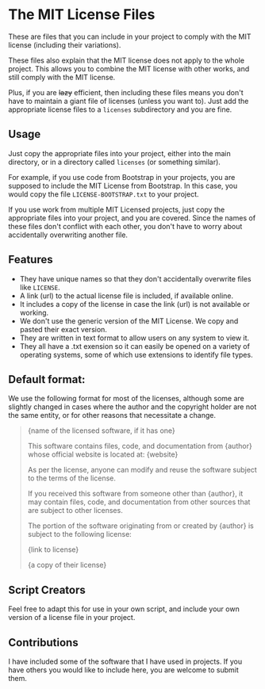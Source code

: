 # The MIT License Files

These are files that you can include in your project to comply with the MIT license (including their variations). 

These files also explain that the MIT license does not apply to the whole project. This allows you to combine the MIT license with other works, and still comply with the MIT license.

Plus, if you are ~~lazy~~ efficient, then including these files means you don't have to maintain a giant file of licenses (unless you want to). Just add the appropriate license files to a `licenses` subdirectory and you are fine.

## Usage

Just copy the appropriate files into your project, either into the main directory, or in a directory called `licenses` (or something similar).

For example, if you use code from Bootstrap in your projects, you are supposed to include the MIT License from Bootstrap. In this case, you would copy the file `LICENSE-BOOTSTRAP.txt` to your project.

If you use work from multiple MIT Licensed projects, just copy the appropriate files into your project, and you are covered. Since the names of these files don't conflict with each other, you don't have to worry about accidentally overwriting another file.

## Features

- They have unique names so that they don't accidentally overwrite files like `LICENSE`.
- A link (url) to the actual license file is included, if available online.
- It includes a copy of the license in case the link (url) is not available or working.
- We don't use the generic version of the MIT License. We copy and pasted their exact version.
- They are written in text format to allow users on any system to view it.
- They all have a .txt exension so it can easily be opened on a variety of operating systems, some of which use extensions to identify file types.

## Default format:

We use the following format for most of the licenses, although some are slightly changed in cases where the author and the copyright holder are not the same entity, or for other reasons that necessitate a change.

> {name of the licensed software, if it has one}
> 
> This software contains files, code, and documentation from {author}
> whose official website is located at: {website}
> 
> As per the license, anyone can modify and reuse the software
> subject to the terms of the license. 
> 
> If you received this software from someone other than {author}, 
> it may contain files, code, and documentation from other sources 
> that are subject to other licenses.
> 
> The portion of the software originating from or created by {author}
> is subject to the following license:
> 
> {link to license}
> 
> {a copy of their license}

## Script Creators

Feel free to adapt this for use in your own script, and include your own version of a license file in your project.

## Contributions

I have included some of the software that I have used in projects. If you have others you would like to include here, you are welcome to submit them.
